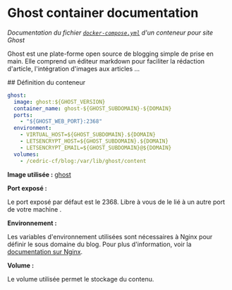 # Ghost container documentation

_Documentation du fichier [`docker-compose.yml`](../blob/master/Setup/Ghost/docker-compose.yml) d'un conteneur pour site Ghost_

Ghost est une plate-forme open source de blogging simple de prise en main. Elle comprend un éditeur markdown pour faciliter la rédaction d'article, l'intégration d'images aux articles ...

## Définition du conteneur

```yml
ghost:
  image: ghost:${GHOST_VERSION}
  container_name: ghost-${GHOST_SUBDOMAIN}-${DOMAIN}
  ports:
    - "${GHOST_WEB_PORT}:2368"
  environment:
    - VIRTUAL_HOST=${GHOST_SUBDOMAIN}.${DOMAIN}
    - LETSENCRYPT_HOST=${GHOST_SUBDOMAIN}.${DOMAIN}
    - LETSENCRYPT_EMAIL=${GHOST_SUBDOMAIN}@${DOMAIN}
  volumes:
    - /cedric-cf/blog:/var/lib/ghost/content
```

**Image utilisée :** [ghost](https://hub.docker.com/_/ghost/)

**Port exposé :**

Le port exposé par défaut est le 2368. Libre à vous de le lié à un autre port de votre machine .

**Environnement :**

Les variables d'environnement utilisées sont nécessaires à Nginx pour définir le sous domaine du blog.  Pour plus d'information, voir la [documentation sur Nginx](../blob/master/Wiki/NginxContainer.md).

**Volume :**

Le volume utilisée permet le stockage du contenu.
